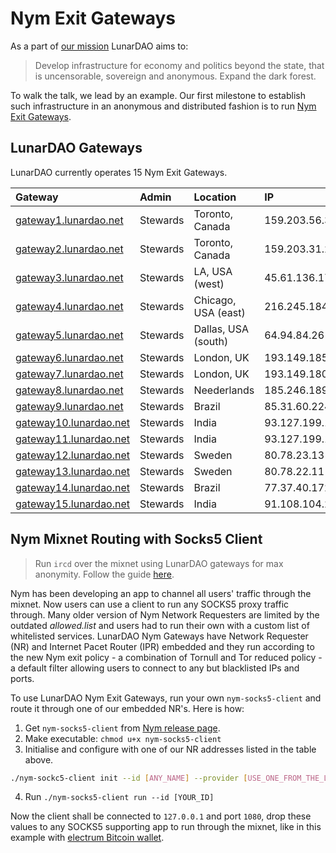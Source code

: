 # Nym Exit Gateways

As a part of [our mission](https://lunardao.net/manifesto.html) LunarDAO aims to:

> Develop infrastructure for economy and politics beyond the state, that is uncensorable, sovereign and anonymous. Expand the dark forest.

To walk the talk, we lead by an example. Our first milestone to establish such infrastructure in an anonymous and distributed fashion is to run [Nym Exit Gateways](https://gateway1.lunardao.net).


## LunarDAO Gateways

LunarDAO currently operates 15 Nym Exit Gateways.

| Gateway                                                   | Admin    | Location            | IP              | Gateway Identity Key                         | Gateway Sphinx Key                           | Embeded Network Requester Address                                                                                                      | IPR Address                                                                                                                            |
|:----------------------------------------------------------|:---------|:--------------------|:----------------|:---------------------------------------------|:---------------------------------------------|:---------------------------------------------------------------------------------------------------------------------------------------|:---------------------------------------------------------------------------------------------------------------------------------------|
| [gateway1.lunardao.net](https://gateway1.lunardao.net/)   | Stewards | Toronto, Canada     | 159.203.56.34   | GYrMyaKVcgn5ZNd1syBKdfCBSRDWK9Kar7qLera5RKWQ | 4BdYu1aEaxFpi4eaM56Sv6NXX2aG3TdFNs5Sresgr5k3 | 4YSCrgN5J5sT6jdcoFebbB3QFDHTiA9oGMXPAageovs4.2dP1ytfyyrbVkraqhswELYDHRDSiPZCEXye2ayKJzSXz@GYrMyaKVcgn5ZNd1syBKdfCBSRDWK9Kar7qLera5RKWQ | ABRfKXzEBiFvHAxyH2CtPu5sk3DE7CKg3tW9jWexyiD4.7CWwX7djpHRTKu82xvezcs35JAjjLcAXGQmknn5wNrf8@GYrMyaKVcgn5ZNd1syBKdfCBSRDWK9Kar7qLera5RKWQ |
| [gateway2.lunardao.net](thttps://gateway2.lunardao.net/)  | Stewards | Toronto, Canada     | 159.203.31.202  | 9WnanMoeJD8urr3fe9neB3BneSZ6CuQNYfGBkiN87csQ | 3oEPcQWBNKMoxbg1UBKG4orTt385GPpkZ4cN3CKZkvPB | AviqfchjSEbjgh596THD5pEG6w6WGnwRu3xUBrQM3s1m.4cUgKZYCqJvTGnAMiP35ZFbhVd3Hj2b7VCyeAthJFjTi@9WnanMoeJD8urr3fe9neB3BneSZ6CuQNYfGBkiN87csQ | JEJ6DaMjCWYNmh8hhT2E4v91Q2Q7RwTaP91U1yAjhjYN.BF9Y4gEBKZapMR4XAK2tg1hKU3n37Jwa2AnqwUUtzPBx@9WnanMoeJD8urr3fe9neB3BneSZ6CuQNYfGBkiN87csQ |
| [gateway3.lunardao.net](https://gateway3.lunardao.net/)   | Stewards | LA, USA (west)      | 45.61.136.171   | HBAYMF9VgLv4oRdTWgpeG4F3KNcYpj5VJ7YeEu7aKwYx | 8cLKsDcSui1DTNwKBJotbzvB3dV2zNWy6MWhBW5cpDnQ | DxzEv981AX6rj92YJSDijDH1PYzFwfNMaSXyTYcvGDe5.8f87j6oMWHmP4c7o2cE2jrrLAFMcTYDuQcBJhWdj152N@HBAYMF9VgLv4oRdTWgpeG4F3KNcYpj5VJ7YeEu7aKwYx | 3xiKTutFv8sYPz8XTAWdpgJuDHwam5Svw136YmqDPvNW.9tP2sPM1aXqcWnbkumuCj8bW8yfDeZp1z61uYN6pZGBW@HBAYMF9VgLv4oRdTWgpeG4F3KNcYpj5VJ7YeEu7aKwYx |
| [gateway4.lunardao.net](https://gateway4.lunardao.net/)   | Stewards | Chicago, USA (east) | 216.245.184.180 | CcYinhLeFU8n6xs78FG6Rz3wvosGTCU2hLB1CZyfkMVe | 2D7dPVCeNYaunzqa2WH2M4rYXb7MYEnj8JpjfnNbvdZT | 6pdHZZLbtghiAEbQW7eVSoUpJwWxUSFJFzkcjQZavQHB.AcytKZj8JyT2mccsz6YJt8LJtYdL8iRZ4yRbkv2PRTra@CcYinhLeFU8n6xs78FG6Rz3wvosGTCU2hLB1CZyfkMVe | CuqccvLdnFhp9UBjHFKn8te6QDwY81RJkV9Xm4MvxZYx.628jRHq7zBt9at5ZZGXpEMopvi4m16WJUEFzmeVwuNYY@CcYinhLeFU8n6xs78FG6Rz3wvosGTCU2hLB1CZyfkMVe |
| [gateway5.lunardao.net](https://gateway5.lunardao.net/)   | Stewards | Dallas, USA (south) | 64.94.84.26     | 4cdgnckjRBAaaP4ds68YEJPRc78paC4YWMGBDUS8G57C | CJk6tGMJYCPHjDUWrTmcgpBnBkWy83nu6ZFe36fVpjeE | H4ChCGS9ZG4V66LNoknfraCNexxxAnXSkviP1dvpyjja.FcJfXGVF6xEaWjqVKoWXna7ApGKGNLvv8zKNGxcVrY2i@4cdgnckjRBAaaP4ds68YEJPRc78paC4YWMGBDUS8G57C | 7Hbr6SDrB3VJfTYa1UT6j8Vq7jno86ADqnrgn1sRr6He.DtsfmbPTuyiLDcJZM5e9sB57bYVfXwUmWtUWUB61ZaQq@4cdgnckjRBAaaP4ds68YEJPRc78paC4YWMGBDUS8G57C |
| [gateway6.lunardao.net](https://gateway6.lunardao.net/)   | Stewards | London, UK          | 193.149.185.188 | 6vtDnxeBpaTsy3Xd7BE2ZAEKiaQZFsXEZPf9ZKrQtxgS | HsnQhJEtC65nXp9M7P25k4T6f9oPwL3yebtodXaSYwAe | EpQ2wXbvDi9k2jQFtVZxXf5N5uf7tLofZQtihMDtQyau.4ufZNZAcuWFqiZ8kQHtC4tRxeX7McDsZLcunuCftMpJQ@6vtDnxeBpaTsy3Xd7BE2ZAEKiaQZFsXEZPf9ZKrQtxgS | AEDMDA5iQg3FVYPucSKVzBtSag1HRE3xXgxiBk7UhuX3.FGkvAKxi9Q5Mn8BW8pktanU6YDAz9ukWrRN64SuxEtGS@6vtDnxeBpaTsy3Xd7BE2ZAEKiaQZFsXEZPf9ZKrQtxgS |
| [gateway7.lunardao.net](https://gateway7.lunardao.net/)   | Stewards | London, UK          | 193.149.180.157 | 8FpVXU3PVbMUJkRpRMLtrRWmcBvCrPLWVQggNRKrVkkn | 9RN4mKh4QX6FTbBj8kPRMaLtE6nS6gc3kF1ERuV8geAF | A3Y7MYGLLVK1kEQZ12sTMt7PHi55kdqFA2vqwP5AUNP6.6pQRhNs82vHVaxTSwWWeH8tqqd5XS17PVau1Whquzfp@8FpVXU3PVbMUJkRpRMLtrRWmcBvCrPLWVQggNRKrVkkn  | 6HDcvxa3SGamQAqjEfLjiWK4AnZKyh9DdozUUCr3U9JP.DdjyxirayhJMKd1ic6z8GsFdDNV7sF9Sy4fxtwRiqHJ9@8FpVXU3PVbMUJkRpRMLtrRWmcBvCrPLWVQggNRKrVkkn |
| [gateway8.lunardao.net](https://gateway8.lunardao.net/)   | Stewards | Neederlands         | 185.246.189.48  | 9fHtyLgZgk9sn9qv8pdJcA48oyLfoPw9u463GrTmLEAB | 9EXfWa6LTrwW8KrnHfu5KpLVBHupjPB3nBeaBW5NMDFA | 8RYE9SKxkaB3kcA3Ah7i67SgYsHqsKLA7VjQnoQBBGSD.HSCVVv4eiMa7cTq15LZyaF4x4nPk3W7H9unbGEjPGa8a@9fHtyLgZgk9sn9qv8pdJcA48oyLfoPw9u463GrTmLEAB | 6wn8MMyCBaxSddmoME4EK1kXxBVVoukKtZMAXbHQgexk.EjuJo31TXppS88xFtwWL8jwMDyFJaRqyYGCTYq4ooDcb@9fHtyLgZgk9sn9qv8pdJcA48oyLfoPw9u463GrTmLEAB |
| [gateway9.lunardao.net](https://gateway9.lunardao.net/)   | Stewards | Brazil              | 85.31.60.224    | CzV93WXG7uGH9a3Jxq35hw8nRWDmJqkwpi4MFqctaTYv | KonagV1RbzoXT7ZG8dcWqp9gqDReiTXFmYrRZsVvGpf  | F6j8qKdS8cKUdodZqCoio2oFvSbU9UjAWx8s3RrK4ue.7BDvhSn9EakvyLk1jt6hgKBTDhRVT8cMKJ7MhkdbuShY@CzV93WXG7uGH9a3Jxq35hw8nRWDmJqkwpi4MFqctaTYv  | Hvp7q6LMMUb5n5422T597v5Qbsk18xYL8WCM46jmCurF.DGyap8vmfimnbejCFigCg8tLJQcUpYr1n77BKCf66HnU@CzV93WXG7uGH9a3Jxq35hw8nRWDmJqkwpi4MFqctaTYv |
| [gateway10.lunardao.net](https://gateway10.lunardao.net/) | Stewards | India               | 93.127.199.142  | zpUx1dhVnzuVJA5z1Zs8YeopETb5qDUpWvNcpFSGHsV  | EQbuJk36TxEk9yeoHGu1NYb6eFHAYRoSt5iCEqJSREQ4 | A4MGrUJdyyZinMJPoNtb22YrX266FgxySpDYpRiU5bBq.93mmzcGxchzjYG7dNGbRh4LDXQGntEPKLc4zfTtmYLy5@zpUx1dhVnzuVJA5z1Zs8YeopETb5qDUpWvNcpFSGHsV  | BiH5ZApUGFeQVKP8kJDFKaMPig5hpECWWQoZAsAF7f3f.FHdHLtSLiGkK23qpdpEv2UPsfueWRhCiQYtnxcnoR4bs@zpUx1dhVnzuVJA5z1Zs8YeopETb5qDUpWvNcpFSGHsV  |
| [gateway11.lunardao.net](https://gateway11.lunardao.net/) | Stewards | India               | 93.127.199.145  | C8ZvZRBTjng1GEqrP4aMLZQKG2vpJW57iuKExVPsvpLz | AbT7iAjTXy8yyB6jfFu9fq3Bnb7vEFCov6DKbLPi1bja | DjSgiGYBu2A2VUwwqab7W959fDf2qSBUX8ty8oUdin4s.BmFYB4YMtwZphYvs7hABsPJAmY5c4SGWJ7bYb8qog1na@C8ZvZRBTjng1GEqrP4aMLZQKG2vpJW57iuKExVPsvpLz | GmixSj4EGaVFQ7zRrA7YkHZBDGFyNgeDdoXZ8bzgdCXv.HRCNMyHWb5BwkukZH7WBoCm1iqw6BwgNsX3bSMfQzhDR@C8ZvZRBTjng1GEqrP4aMLZQKG2vpJW57iuKExVPsvpLz |
| [gateway12.lunardao.net](https://gateway12.lunardao.net/) | Stewards | Sweden              | 80.78.23.13     | CqxY8LzQR97EcLLaHzhhNBVkGxiA4WhPjERA2WN5nUsi | CCa3TuYD44Aoz1LB5AswJfruV59dpvh2PVK83paMGh4b | EckThLD2H3MXonPBHYVkNF936gcxjVzuFS5WbDPYn9ak.EbS2TyKXm6rAk4u7sAN4hXSZSYRaDfV4pvvPYjSGgBPB@CqxY8LzQR97EcLLaHzhhNBVkGxiA4WhPjERA2WN5nUsi |                                                                                                                                     
| [gateway13.lunardao.net](https://gateway13.lunardao.net/) | Stewards | Sweden              | 80.78.22.11     | HibnSqoBKHaCanKQiecCcNDvabKJ3XzCUfPHi5oXZvjE | 3zZXsm2SytexKCR8ZyXWWmBfwuamETSrq7iRvUCv1XeU | FRdGYEznhjQDn37TL3Jo8yXFtXyhkRFqYzbLfB8bpytE.GZea8CYAZya9P2Z83zCpXFfjb3sfmtMtEgtbE7taNSwB@HibnSqoBKHaCanKQiecCcNDvabKJ3XzCUfPHi5oXZvjE |                                                                                                                             
| [gateway14.lunardao.net](https://gateway14.lunardao.net/) | Stewards | Brazil              | 77.37.40.172    | 91XJF15YKfhtupgwW7kFx2VcggNkT8AHz9FcSnnoPjFr | ATZaYu6n6RshB1C1dj8K7wRZb2VvhzRjidKhokGbDNc3 | 5JWPtbkk3aNSCGYD9VMAQ9MdMHZXyJvxBeWPRdktjD14.GXuxvRC3LaYuGHsVWV1qgpAPvBkxskVzkTSCX2ZgY3Fm@91XJF15YKfhtupgwW7kFx2VcggNkT8AHz9FcSnnoPjFr |                                                                                                                                     
| [gateway15.lunardao.net](https://gateway15.lunardao.net/) | Stewards | India               | 91.108.104.207  | Ca4bbfxVGtuGuiYvH7V5jSnj9Jp4VJa4Sznu2doZD5np | 5JqspMf3fmmJ5qV9mqQUEMuWpd5zHkBEzrpDK1bCCBB3 | 6J4NJJTGJNT4BeYgeGnm3wMRzzKH1LFFPCZjoeAoRpCB.9d8fYTwxXf3QmFyqVCxjezGSg7bwSMBBaPmRrsJHUCE6@Ca4bbfxVGtuGuiYvH7V5jSnj9Jp4VJa4Sznu2doZD5np |

## Nym Mixnet Routing with Socks5 Client

> Run `ircd` over the mixnet using LunarDAO gateways for max anonymity. Follow the guide [here](./mixnetircd.md).

Nym has been developing an app to channel all users' traffic through the mixnet. Now users can use a client to run any SOCKS5 proxy traffic through. Many older version of Nym Network Requesters are limited by the outdated *allowed.list* and users had to run their own with a custom list of whitelisted services. LunarDAO Nym Gateways have Network Requester (NR) and Internet Pacet Router (IPR) embedded and they run according to the new Nym exit policy - a combination of Tornull and Tor reduced policy - a default filter allowing users to connect to any but blacklisted IPs and ports.

To use LunarDAO Nym Exit Gateways, run your own `nym-socks5-client` and route it through one of our embedded NR's. Here is how:

1. Get `nym-socks5-client` from [Nym release page](https://github.com/nymtech/nym/releases).
2. Make executable: `chmod u+x nym-socks5-client`
3. Initialise and configure with one of our NR addresses listed in the table above.
```sh
./nym-sockc5-client init --id [ANY_NAME] --provider [USE_ONE_FROM_THE_LIST_ABOVE]
```
4. Run `./nym-socks5-client run --id [YOUR_ID]`

Now the client shall be connected to `127.0.0.1` and port `1080`, drop these values to any SOCKS5 supporting app to run through the mixnet, like in this example with [electrum Bitcoin wallet](https://nym-website-docs-n2epi5j7h-nyx-network-staging.vercel.app/developers/tutorials/electrum.html#electrum-bitcoin-wallet-via-nymconnect).

